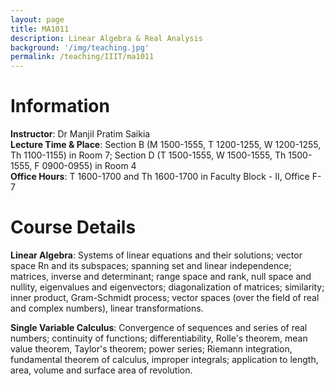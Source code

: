 ```yaml
---
layout: page
title: MA1011
description: Linear Algebra & Real Analysis
background: '/img/teaching.jpg'
permalink: /teaching/IIIT/ma1011
---
```


# Information

**Instructor**: Dr Manjil Pratim Saikia  
**Lecture Time & Place**: Section B (M 1500-1555, T 1200-1255, W 1200-1255, Th 1100-1155) in Room 7; Section D (T 1500-1555, W 1500-1555, Th 1500-1555, F 0900-0955) in Room 4  
**Office Hours**: T 1600-1700 and Th 1600-1700 in Faculty Block - II, Office F-7

# Course Details

**Linear Algebra**: Systems of linear equations and their solutions; vector space Rn and its subspaces; spanning set and linear independence; matrices, inverse and determinant; range space and rank, null space and nullity, eigenvalues and eigenvectors; diagonalization of matrices; similarity; inner product, Gram-Schmidt process; vector spaces (over the field of real and complex numbers), linear transformations.  

**Single Variable Calculus**: Convergence of sequences and series of real numbers; continuity of functions; differentiability, Rolle's theorem, mean value theorem, Taylor's theorem; power series; Riemann integration, fundamental theorem of calculus, improper integrals; application to length, area, volume and surface area of revolution.
